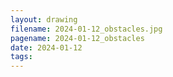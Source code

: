 ```yaml
---
layout: drawing
filename: 2024-01-12_obstacles.jpg
pagename: 2024-01-12_obstacles
date: 2024-01-12
tags:
---
```

